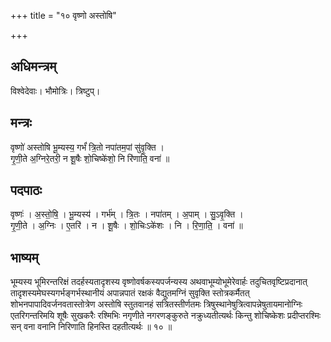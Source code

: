 +++
title = "१० वृष्णो अस्तोषि"

+++
## अधिमन्त्रम्
विश्वेदेवाः। भौमोत्रिः। त्रिष्टुप्।

## मन्त्रः
वृष्णो॑ अस्तोषि भू॒म्यस्य॒ गर्भं॑ त्रि॒तो नपा॑तम॒पां सु॑वृ॒क्ति ।  
गृ॒णी॒ते अ॒ग्निरे॒तरी॒ न शू॒षैः शो॒चिष्के॑शो॒ नि रि॑णाति॒ वना॑ ॥

## पदपाठः
वृष्णः॑ । अ॒स्तो॒षि॒ । भू॒म्यस्य॑ । गर्भ॑म् । त्रि॒तः । नपा॑तम् । अ॒पाम् । सु॒ऽवृ॒क्ति ।  
गृ॒णी॒ते । अ॒ग्निः । ए॒तरि॑ । न । शू॒षैः । शो॒चिःऽके॑शः । नि । रि॒णा॒ति॒ । वना॑ ॥

## भाष्यम्
भूम्यस्य भूमिरन्तरिक्षं तदर्हस्यतादृशस्य वृष्णोवर्षकस्यपर्जन्यस्य अथवाभूम्योभूमेरेवार्हः तदुचितवृष्टिप्रदानात् तादृशस्यमेघस्यगर्भङ्गर्भस्थानीयं अपान्नपातं रक्षकं वैद्युतमग्निं सुवृक्ति स्तोत्रकर्मैतत् शोभनपापादिवर्जनवतास्तोत्रेण अस्तोषि स्तुतवानहं सत्रितस्तीर्णतमः त्रिषुस्थानेषुत्रित्वापन्नेषुतायमानोग्निः एतरिगन्तरिमयि शूषैः सुखकरैः रश्मिभिः नगृणीते नगरणङ्कुरुते नक्रुध्यतीत्यर्थः किन्तु शोचिष्केशः प्रदीप्तरश्मिः सन् वना वनानि निरिणाति हिनस्ति दहतीत्यर्थः ॥ १० ॥